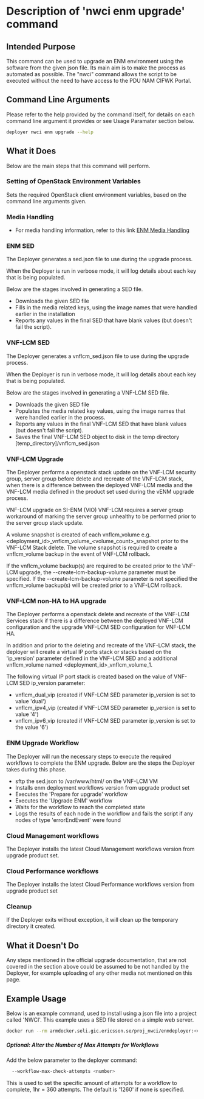# Description of 'nwci enm upgrade' command

## Intended Purpose
This command can be used to upgrade an ENM environment using the software from the given json file. Its main aim is to make the process as automated as possible. The "nwci" command allows the script to be executed without the need to have access to the PDU NAM CIFWK Portal.

## Command Line Arguments
Please refer to the help provided by the command itself, for details on each command line argument it provides or see Usage Paramater section below.

```bash
deployer nwci enm upgrade --help
```

## What it Does
Below are the main steps that this command will perform.

### Setting of OpenStack Environment Variables
Sets the required OpenStack client environment variables, based on the command line arguments given.

### Media Handling

* For media handling information, refer to this link [ENM Media Handling](enm_media_information.md)


### ENM SED
The Deployer generates a sed.json file to use during the upgrade process.

When the Deployer is run in verbose mode, it will log details about each key that is being populated.

Below are the stages involved in generating a SED file.

* Downloads the given SED file
* Fills in the media related keys, using the image names that were handled earlier in the installation
* Reports any values in the final SED that have blank values (but doesn't fail the script).


### VNF-LCM SED
The Deployer generates a vnflcm_sed.json file to use during the upgrade process.

When the Deployer is run in verbose mode, it will log details about each key that is being populated.

Below are the stages involved in generating a VNF-LCM SED file.

* Downloads the given SED file
* Populates the media related key values, using the image names that were handled earlier in the process.
* Reports any values in the final VNF-LCM SED that have blank values (but doesn't fail the script).
* Saves the final VNF-LCM SED object to disk in the temp directory [temp_directory]/vnflcm_sed.json


### VNF-LCM Upgrade
The Deployer performs a openstack stack update on the VNF-LCM security group, server group before delete and recreate of the VNF-LCM stack, when there is a difference between the deployed VNF-LCM media and the VNF-LCM media defined in the product set used during the vENM upgrade process.

VNF-LCM upgrade on SI-ENM (VIO) VNF-LCM requires a server group workaround of marking the server group unhealthy to be performed prior to the server group stack update.

A volume snapshot is created of each vnflcm_volume e.g. &lt;deployment\_id&gt;\_vnflcm\_volume\_&lt;volume\_count&gt;\_snapshot prior to the VNF-LCM Stack delete.
The volume snapshot is required to create a vnflcm_volume backup in the event of VNF-LCM rollback.

If the vnflcm_volume backup(s) are required to be created prior to the VNF-LCM upgrade, the --create-lcm-backup-volume parameter must be specified. If the --create-lcm-backup-volume parameter is not specified the vnflcm_volume backup(s) will be created prior to a VNF-LCM rollback.


### VNF-LCM non-HA to HA upgrade
The Deployer performs a openstack delete and recreate of the VNF-LCM Services stack if there is a difference between the deployed VNF-LCM configuration and the upgrade VNF-LCM SED configuration for VNF-LCM HA.

In addition and prior to the deleting and recreate of the VNF-LCM stack, the deployer will create a virtual IP ports stack or stacks based on the 'ip_version' parameter defined in the VNF-LCM SED and a additional vnflcm_volume named &lt;deployment\_id&gt;\_vnflcm\_volume_1.

The following virtual IP port stack is created based on the value of VNF-LCM SED ip_version parameter:
* vnflcm_dual_vip (created if VNF-LCM SED parameter ip_version is set to value 'dual')
* vnflcm_ipv4_vip (created if VNF-LCM SED parameter ip_version is set to value '4')
* vnflcm_ipv6_vip (created if VNF-LCM SED parameter ip_version is set to the value '6')


### ENM Upgrade Workflow
The Deployer will run the necessary steps to execute the required workflows to complete the ENM upgrade. Below are the steps the Deployer takes during this phase.

* sftp the sed.json to /var/www/html/ on the VNF-LCM VM
* Installs enm deployment workflows version from upgrade product set
* Executes the 'Prepare for upgrade' workflow
* Executes the 'Upgrade ENM' workflow
* Waits for the workflow to reach the completed state
* Logs the results of each node in the workflow and fails the script if any nodes of type 'errorEndEvent' were found


### Cloud Management workflows
The Deployer installs the latest Cloud Management workflows version from upgrade product set.


### Cloud Performance workflows
The Deployer installs the latest Cloud Performance workflows version from upgrade product set


### Cleanup
If the Deployer exits without exception, it will clean up the temporary directory it created.


## What it Doesn't Do
Any steps mentioned in the official upgrade documentation, that are not covered in the section above could be assumed to be not handled by the Deployer, for example uploading of any other media not mentioned on this page.


## Example Usage
Below is an example command, used to install using a json file into a project called 'NWCI'. This example uses a SED file stored on a simple web server.

```bash
docker run --rm armdocker.seli.gic.ericsson.se/proj_nwci/enmdeployer:<version> nwci enm upgrade --os-username nwciUser --os-password 'XXXXXXXXX' --os-auth-url https://nfvi.dc419.nbi2.ericsson.se:5000/v2.0/ --os-project-name NWCI --deployment-name nwci --sed-file-url http://141.137.173.80/Athlone_ECEE_30k_Environemnt_17.5-17.5.106.yaml --vnf-lcm-sed-url http://141.137.173.80/Athlone_ECEE_VNF_LCM_17.5-17.5.106.json --artifact-json-file /var/tmp/30k_artifact_json_list.json --os-cacert /root/openstack/cert/ctrl-ca.crt
```

##### Optional: Alter the Number of Max Attempts for Workflows
Add the below parameter to the deployer command:

```bash
  --workflow-max-check-attempts <number>
```
This is used to set the specific amount of attempts for a workflow to complete, 1hr = 360 attempts.
The default is '1260' if none is specified.
